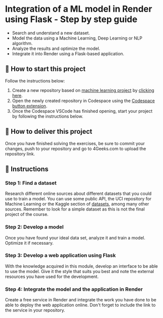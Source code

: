 <!-- hide -->
# Integration of a ML model in Render using Flask - Step by step guide
<!-- endhide -->

- Search and understand a new dataset.
- Model the data using a Machine Learning, Deep Learning or NLP algorithm.
- Analyze the results and optimize the model.
- Integrate it into Render using a Flask-based application.

## 🌱  How to start this project

Follow the instructions below:

1. Create a new repository based on [machine learning project](https://github.com/4GeeksAcademy/machine-learning-python-template/generate) by [clicking here](https://github.com/4GeeksAcademy/machine-learning-python-template).
2. Open the newly created repository in Codespace using the [Codespace button extension](https://docs.github.com/en/codespaces/developing-in-codespaces/creating-a-codespace-for-a-repository#creating-a-codespace-for-a-repository).
3. Once the Codespace VSCode has finished opening, start your project by following the instructions below.

## 🚛 How to deliver this project

Once you have finished solving the exercises, be sure to commit your changes, push to your repository and go to 4Geeks.com to upload the repository link.

## 📝 Instructions

### Step 1: Find a dataset

Research different online sources about different datasets that you could use to train a model. You can use some public API, the UCI repository for Machine Learning or the Kaggle section of [datasets](https://www.kaggle.com/datasets), among many other sources. Remember to look for a simple dataset as this is not the final project of the course.

### Step 2: Develop a model

Once you have found your ideal data set, analyze it and train a model. Optimize it if necessary.

### Step 3: Develop a web application using Flask

With the knowledge acquired in this module, develop an interface to be able to use the model. Give it the style that suits you best and note the external resources you have used for the development.

### Step 4: Integrate the model and the application in Render

Create a free service in Render and integrate the work you have done to be able to deploy the web application online. Don't forget to include the link to the service in your repository.